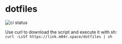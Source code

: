 # dotfiles
![ci status](https://github.com/tkk2112/dotfiles/actions/workflows/ci.yml/badge.svg)

Use curl to download the script and execute it with sh:<br/>
`curl -LsSf https://link.m04r.space/dotfiles | sh`
  
